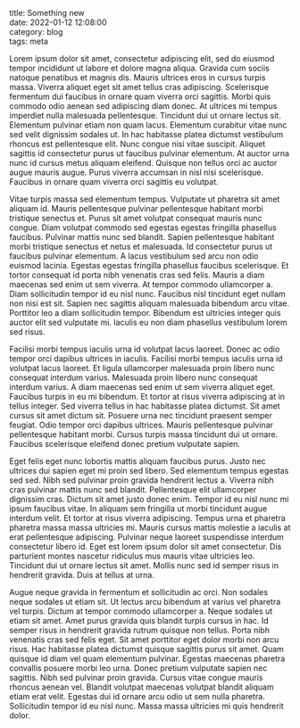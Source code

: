 title: Something new  
date: 2022-01-12 12:08:00  
category: blog  
tags: meta

Lorem ipsum dolor sit amet, consectetur adipiscing elit, sed do eiusmod tempor
incididunt ut labore et dolore magna aliqua. Gravida cum sociis natoque
penatibus et magnis dis. Mauris ultrices eros in cursus turpis massa. Viverra
aliquet eget sit amet tellus cras adipiscing. Scelerisque fermentum dui faucibus
in ornare quam viverra orci sagittis. Morbi quis commodo odio aenean sed
adipiscing diam donec. At ultrices mi tempus imperdiet nulla malesuada
pellentesque. Tincidunt dui ut ornare lectus sit. Elementum pulvinar etiam non
quam lacus. Elementum curabitur vitae nunc sed velit dignissim sodales ut. In
hac habitasse platea dictumst vestibulum rhoncus est pellentesque elit. Nunc
congue nisi vitae suscipit. Aliquet sagittis id consectetur purus ut faucibus
pulvinar elementum. At auctor urna nunc id cursus metus aliquam eleifend.
Quisque non tellus orci ac auctor augue mauris augue. Purus viverra accumsan in
nisl nisi scelerisque. Faucibus in ornare quam viverra orci sagittis eu
volutpat.

Vitae turpis massa sed elementum tempus. Vulputate ut pharetra sit amet aliquam
id. Mauris pellentesque pulvinar pellentesque habitant morbi tristique senectus
et. Purus sit amet volutpat consequat mauris nunc congue. Diam volutpat commodo
sed egestas egestas fringilla phasellus faucibus. Pulvinar mattis nunc sed
blandit. Sapien pellentesque habitant morbi tristique senectus et netus et
malesuada. Id consectetur purus ut faucibus pulvinar elementum. A lacus
vestibulum sed arcu non odio euismod lacinia. Egestas egestas fringilla
phasellus faucibus scelerisque. Et tortor consequat id porta nibh venenatis cras
sed felis. Mauris a diam maecenas sed enim ut sem viverra. At tempor commodo
ullamcorper a. Diam sollicitudin tempor id eu nisl nunc. Faucibus nisl tincidunt
eget nullam non nisi est sit. Sapien nec sagittis aliquam malesuada bibendum
arcu vitae. Porttitor leo a diam sollicitudin tempor. Bibendum est ultricies
integer quis auctor elit sed vulputate mi. Iaculis eu non diam phasellus
vestibulum lorem sed risus.

Facilisi morbi tempus iaculis urna id volutpat lacus laoreet. Donec ac odio
tempor orci dapibus ultrices in iaculis. Facilisi morbi tempus iaculis urna id
volutpat lacus laoreet. Et ligula ullamcorper malesuada proin libero nunc
consequat interdum varius. Malesuada proin libero nunc consequat interdum
varius. A diam maecenas sed enim ut sem viverra aliquet eget. Faucibus turpis in
eu mi bibendum. Et tortor at risus viverra adipiscing at in tellus integer. Sed
viverra tellus in hac habitasse platea dictumst. Sit amet cursus sit amet dictum
sit. Posuere urna nec tincidunt praesent semper feugiat. Odio tempor orci
dapibus ultrices. Mauris pellentesque pulvinar pellentesque habitant morbi.
Cursus turpis massa tincidunt dui ut ornare. Faucibus scelerisque eleifend donec
pretium vulputate sapien.

Eget felis eget nunc lobortis mattis aliquam faucibus purus. Justo nec ultrices
dui sapien eget mi proin sed libero. Sed elementum tempus egestas sed sed. Nibh
sed pulvinar proin gravida hendrerit lectus a. Viverra nibh cras pulvinar mattis
nunc sed blandit. Pellentesque elit ullamcorper dignissim cras. Dictum sit amet
justo donec enim. Tempor id eu nisl nunc mi ipsum faucibus vitae. In aliquam sem
fringilla ut morbi tincidunt augue interdum velit. Et tortor at risus viverra
adipiscing. Tempus urna et pharetra pharetra massa massa ultricies mi. Mauris
cursus mattis molestie a iaculis at erat pellentesque adipiscing. Pulvinar neque
laoreet suspendisse interdum consectetur libero id. Eget est lorem ipsum dolor
sit amet consectetur. Dis parturient montes nascetur ridiculus mus mauris vitae
ultricies leo. Tincidunt dui ut ornare lectus sit amet. Mollis nunc sed id
semper risus in hendrerit gravida. Duis at tellus at urna.

Augue neque gravida in fermentum et sollicitudin ac orci. Non sodales neque
sodales ut etiam sit. Ut lectus arcu bibendum at varius vel pharetra vel turpis.
Dictum at tempor commodo ullamcorper a. Neque sodales ut etiam sit amet. Amet
purus gravida quis blandit turpis cursus in hac. Id semper risus in hendrerit
gravida rutrum quisque non tellus. Porta nibh venenatis cras sed felis eget. Sit
amet porttitor eget dolor morbi non arcu risus. Hac habitasse platea dictumst
quisque sagittis purus sit amet. Quam quisque id diam vel quam elementum
pulvinar. Egestas maecenas pharetra convallis posuere morbi leo urna. Donec
pretium vulputate sapien nec sagittis. Nibh sed pulvinar proin gravida. Cursus
vitae congue mauris rhoncus aenean vel. Blandit volutpat maecenas volutpat
blandit aliquam etiam erat velit. Egestas dui id ornare arcu odio ut sem nulla
pharetra. Sollicitudin tempor id eu nisl nunc. Massa massa ultricies mi quis
hendrerit dolor.
